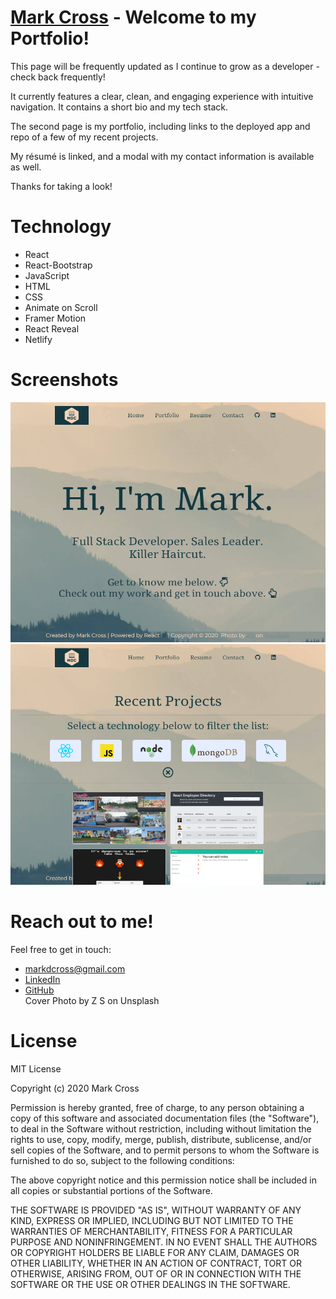 # [Mark Cross](https://www.markdcross.dev/) - Welcome to my Portfolio!

This page will be frequently updated as I continue to grow as a developer - check back frequently!

It currently features a clear, clean, and engaging experience with intuitive navigation. It contains a short bio and my tech stack.

The second page is my portfolio, including links to the deployed app and repo of a few of my recent projects.

My résumé is linked, and a modal with my contact information is available as well.

Thanks for taking a look!

# Technology

- React
- React-Bootstrap
- JavaScript
- HTML
- CSS
- Animate on Scroll
- Framer Motion
- React Reveal
- Netlify

# Screenshots

![landing page](./public/img/screenshot1.png)
![portfolio page](./public/img/screenshot2.png)

# Reach out to me!

Feel free to get in touch:

- <markdcross@gmail.com>
- [LinkedIn](https://www.linkedin.com/in/markdcross/)
- [GitHub](https://github.com/markdcross)  
  Cover Photo by Z S on Unsplash

# License

MIT License

Copyright (c) 2020 Mark Cross

Permission is hereby granted, free of charge, to any person obtaining a copy of this software and associated documentation files (the "Software"), to deal in the Software without restriction, including without limitation the rights to use, copy, modify, merge, publish, distribute, sublicense, and/or sell copies of the Software, and to permit persons to whom the Software is furnished to do so, subject to the following conditions:

The above copyright notice and this permission notice shall be included in all copies or substantial portions of the Software.

THE SOFTWARE IS PROVIDED "AS IS", WITHOUT WARRANTY OF ANY KIND, EXPRESS OR IMPLIED, INCLUDING BUT NOT LIMITED TO THE WARRANTIES OF MERCHANTABILITY, FITNESS FOR A PARTICULAR PURPOSE AND NONINFRINGEMENT. IN NO EVENT SHALL THE AUTHORS OR COPYRIGHT HOLDERS BE LIABLE FOR ANY CLAIM, DAMAGES OR OTHER LIABILITY, WHETHER IN AN ACTION OF CONTRACT, TORT OR OTHERWISE, ARISING FROM, OUT OF OR IN CONNECTION WITH THE SOFTWARE OR THE USE OR OTHER DEALINGS IN THE SOFTWARE.
